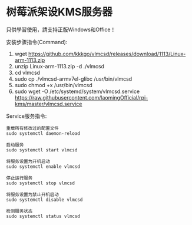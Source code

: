 # 树莓派架设KMS服务器

只供學習使用，請支持正版Windows和Office！

安装步骤指令(Command):
1) wget https://github.com/kkkgo/vlmcsd/releases/download/1113/Linux-arm-1113.zip
2) unzip Linux-arm-1113.zip -d ./vlmcsd
3) cd vlmcsd
4) sudo cp ./vlmcsd-armv7el-glibc /usr/bin/vlmcsd
5) sudo chmod +x /usr/bin/vlmcsd
6) sudo wget -O /etc/systemd/system/vlmcsd.service https://raw.githubusercontent.com/laomingOfficial/rpi-kms/master/vlmcsd.service

Service服务指令:  
```
重载所有修改过的配置文件  
sudo systemctl daemon-reload  

启动服务  
sudo systemctl start vlmcsd  

将服务设置为开机启动  
sudo systemctl enable vlmcsd  

停止运行服务  
sudo systemctl stop vlmcsd  

将服务设置为禁止开机启动  
sudo systemctl disable vlmcsd  

检测服务状态  
sudo systemctl status vlmcsd  
```